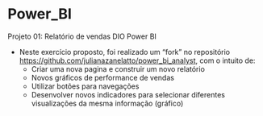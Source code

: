 # Power_BI
 Projeto 01: Relatório de vendas DIO Power BI

- Neste exercício proposto, foi realizado um “fork” no repositório https://github.com/julianazanelatto/power_bi_analyst, com o intuito de:
  - Criar uma nova pagina e construir um novo relatório
  - Novos gráficos de performance de vendas 
  - Utilizar botões para navegações
  - Desenvolver novos indicadores para selecionar diferentes visualizações da mesma informação (gráfico)
